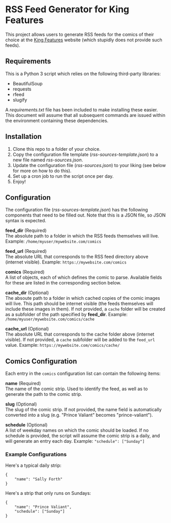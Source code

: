 # RSS Feed Generator for King Features

This project allows users to generate RSS feeds for the comics of their choice
at the [King Features](http://kingfeatures.com/) website (which stupidly does
not provide such feeds).

## Requirements

This is a Python 3 script which relies on the following third-party libraries:

* BeautifulSoup
* requests
* rfeed
* slugify

A _requirements.txt_ file has been included to make installing these easier.
This document will assume that all subsequent commands are issued within the
environment containing these dependencies.

## Installation

1. Clone this repo to a folder of your choice.
2. Copy the configuration file template (_rss-sources-template.json_) to a new
file named _rss-sources.json_.
3. Update the configuration file (_rss-sources.json_) to your liking (see below
for more on how to do this).
4. Set up a cron job to run the script once per day.
5. Enjoy!

## Configuration

The configuration file (_rss-sources-template.json_) has the following
components that need to be filled out. Note that this is a JSON file, so JSON
syntax is expected.

**feed_dir** (Required)  
The absolute path to a folder in which the RSS feeds themselves will live.
Example: `/home/myuser/mywebsite.com/comics`

**feed_url** (Required)  
The absolute URL that corresponds to the RSS feed directory above (internet
visible). Example: `https://mywebsite.com/comics`

**comics** (Required)  
A list of objects, each of which defines the comic to parse. Available fields
for these are listed in the corresponding section below.

**cache_dir** (Optional)  
The absoute path to a folder in which cached copies of the comic images will
live. This path should be internet visible (the feeds themselves will include
these images in them). If not provided, a `cache` folder will be created as a
subfolder of the path specified by **feed_dir**. Example:
`/home/myuser/mywebsite.com/comics/cache`

**cache_url** (Optional)  
The absolute URL that corresponds to the cache folder above (internet visible).
If not provided, a `cache` subfolder will be added to the `feed_url` value.
Example: `https://mywebsite.com/comics/cache/`

## Comics Configuration

Each entry in the `comics` configuration list can contain the following items:

**name** (Required)  
The name of the comic strip. Used to identify the feed, as well as to generate
the path to the comic strip.

**slug** (Optional)  
The slug of the comic strip. If not provided, the name field is automatically
converted into a slug (e.g. "Prince Valiant" becomes "prince-valiant").

**schedule** (Optional)  
A list of weekday names on which the comic should be loaded. If no schedule is
provided, the script will assume the comic strip is a daily, and will generate
an entry each day. Example: `"schedule": ["Sunday"]`

### Example Configurations

Here's a typical daily strip:

    {
        "name": "Sally Forth"
    }

Here's a strip that only runs on Sundays:

    {
        "name": "Prince Valiant",
        "schedule": ["Sunday"]
    }

